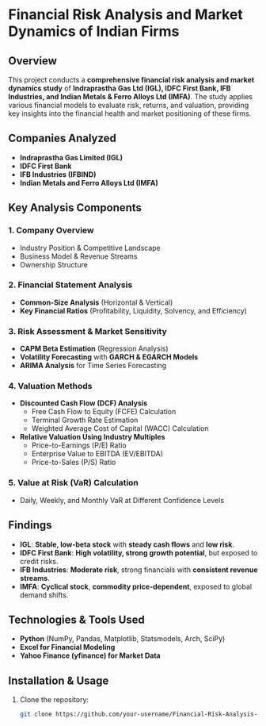 # Financial Risk Analysis and Market Dynamics of Indian Firms  

## Overview  
This project conducts a **comprehensive financial risk analysis and market dynamics study** of **Indraprastha Gas Ltd (IGL), IDFC First Bank, IFB Industries, and Indian Metals & Ferro Alloys Ltd (IMFA)**. The study applies various financial models to evaluate risk, returns, and valuation, providing key insights into the financial health and market positioning of these firms.  

## Companies Analyzed  
- **Indraprastha Gas Limited (IGL)**  
- **IDFC First Bank**  
- **IFB Industries (IFBIND)**  
- **Indian Metals and Ferro Alloys Ltd (IMFA)**  

## Key Analysis Components  

### 1. **Company Overview**  
- Industry Position & Competitive Landscape  
- Business Model & Revenue Streams  
- Ownership Structure  

### 2. **Financial Statement Analysis**  
- **Common-Size Analysis** (Horizontal & Vertical)  
- **Key Financial Ratios** (Profitability, Liquidity, Solvency, and Efficiency)  

### 3. **Risk Assessment & Market Sensitivity**  
- **CAPM Beta Estimation** (Regression Analysis)  
- **Volatility Forecasting** with **GARCH & EGARCH Models**  
- **ARIMA Analysis** for Time Series Forecasting  

### 4. **Valuation Methods**  
- **Discounted Cash Flow (DCF) Analysis**  
  - Free Cash Flow to Equity (FCFE) Calculation  
  - Terminal Growth Rate Estimation  
  - Weighted Average Cost of Capital (WACC) Calculation  
- **Relative Valuation Using Industry Multiples**  
  - Price-to-Earnings (P/E) Ratio  
  - Enterprise Value to EBITDA (EV/EBITDA)  
  - Price-to-Sales (P/S) Ratio  

### 5. **Value at Risk (VaR) Calculation**  
- Daily, Weekly, and Monthly VaR at Different Confidence Levels  

## Findings  
- **IGL**: **Stable, low-beta stock** with **steady cash flows** and **low risk**.  
- **IDFC First Bank**: **High volatility, strong growth potential**, but exposed to credit risks.  
- **IFB Industries**: **Moderate risk**, strong financials with **consistent revenue streams**.  
- **IMFA**: **Cyclical stock**, **commodity price-dependent**, exposed to global demand shifts.  

## Technologies & Tools Used  
- **Python** (NumPy, Pandas, Matplotlib, Statsmodels, Arch, SciPy)  
- **Excel for Financial Modeling**  
- **Yahoo Finance (yfinance) for Market Data**  

## Installation & Usage  
1. Clone the repository:  
   ```sh
   git clone https://github.com/your-username/Financial-Risk-Analysis-and-Market-Dynamics-of-Indian-Firms.git
